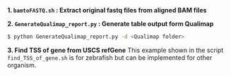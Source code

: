 **1. `bamtoFASTQ.sh` : Extract original fastq files from aligned BAM files**

**2. `GenerateQualimap_report.py` : Generate table output form Qualimap**
```bash
$ python GenerateQualimap_report.py -d <Qualimap folder>
```
**3. Find TSS of gene from USCS refGene**
This example shown in the script `find_TSS_of_gene.sh` is for zebrafish but can be implemented for other organism.
